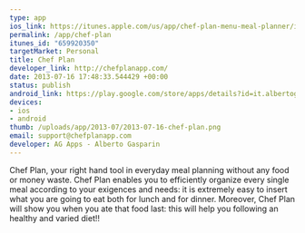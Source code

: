 ```yaml
--- 
type: app
ios_link: https://itunes.apple.com/us/app/chef-plan-menu-meal-planner/id659920350?ls=1%26mt=8
permalink: /app/chef-plan
itunes_id: "659920350"
targetMarket: Personal
title: Chef Plan
developer_link: http://chefplanapp.com/
date: 2013-07-16 17:48:33.544429 +00:00
status: publish
android_link: https://play.google.com/store/apps/details?id=it.albertogasparin.ChefPlan
devices: 
- ios
- android
thumb: /uploads/app/2013-07/2013-07-16-chef-plan.png
email: support@chefplanapp.com
developer: AG Apps - Alberto Gasparin
---
```


Chef Plan, your right hand tool in everyday meal planning without any food or money waste.
Chef Plan enables you to efficiently organize every single meal according to your exigences and needs: it is extremely easy to insert what you are going to eat both for lunch and for dinner.
Moreover, Chef Plan will show you when you ate that food last: this will help you following an healthy and varied diet!!
